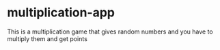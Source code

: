 # multiplication-app
This is a multiplication game that gives random numbers and you have to multiply them and get points
